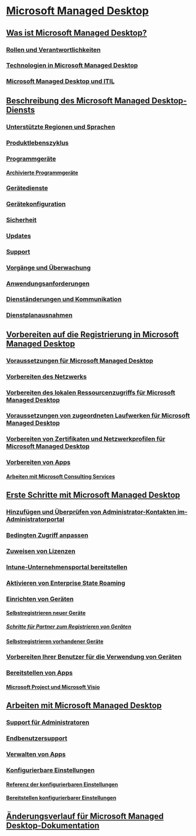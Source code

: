 # [Microsoft Managed Desktop](index.yml)
## [Was ist Microsoft Managed Desktop?](intro/index.md)
### [Rollen und Verantwortlichkeiten](intro/roles-and-responsibilities.md)
### [Technologien in Microsoft Managed Desktop](intro/technologies.md)
### [Microsoft Managed Desktop und ITIL](MMD-and-ITSM.md)
## [Beschreibung des Microsoft Managed Desktop-Diensts](service-description/index.md)
### [Unterstützte Regionen und Sprachen](service-description/regions-languages.md)
### [Produktlebenszyklus](service-description/device-lifecycle.md)
### [Programmgeräte](service-description/device-list.md)
#### [Archivierte Programmgeräte](service-description/archived-device-list.md)
### [Gerätedienste](service-description/device-services.md)
### [Gerätekonfiguration](service-description/device-policies.md)
### [Sicherheit](service-description/security.md)
### [Updates](service-description/updates.md)
### [Support](service-description/support.md)
### [Vorgänge und Überwachung](service-description/operations-and-monitoring.md)
### [Anwendungsanforderungen](service-description/mmd-app-requirements.md)
### [Dienständerungen und Kommunikation](service-description/servicechanges.md)
### [Dienstplanausnahmen](service-description/customizing.md)
## [Vorbereiten auf die Registrierung in Microsoft Managed Desktop](get-ready/index.md)
### [Voraussetzungen für Microsoft Managed Desktop](get-ready/prerequisites.md)
### [Vorbereiten des Netzwerks](get-ready/network.md)
### [Vorbereiten des lokalen Ressourcenzugriffs für Microsoft Managed Desktop](get-ready/authentication.md)
### [Voraussetzungen von zugeordneten Laufwerken für Microsoft Managed Desktop](get-ready/mapped-drives.md)
### [Vorbereiten von Zertifikaten und Netzwerkprofilen für Microsoft Managed Desktop](get-ready/certs-wifi-lan.md)
### [Vorbereiten von Apps](get-ready/apps.md)
#### [Arbeiten mit Microsoft Consulting Services](get-ready/apps-MCS.md)
## [Erste Schritte mit Microsoft Managed Desktop](get-started/index.md)
### [Hinzufügen und Überprüfen von Administrator-Kontakten im-Administratorportal](get-started/add-admin-contacts.md)
### [Bedingten Zugriff anpassen](get-started/conditional-access.md)
### [Zuweisen von Lizenzen](get-started/assign-licenses.md)
### [Intune-Unternehmensportal bereitstellen](get-started/company-portal.md)
### [Aktivieren von Enterprise State Roaming](get-started/enterprise-state-roaming.md)
### [Einrichten von Geräten](get-started/set-up-devices.md)
#### [Selbstregistrieren neuer Geräte](get-started/register-devices-self.md)
##### [Schritte für Partner zum Registrieren von Geräten](get-started/register-devices-partner.md)
#### [Selbstregistrieren vorhandener Geräte](get-started/register-reused-devices-self.md)
### [Vorbereiten Ihrer Benutzer für die Verwendung von Geräten](get-started/get-started-devices.md)
### [Bereitstellen von Apps](get-started/deploy-apps.md)
#### [Microsoft Project und Microsoft Visio](get-started/project-visio.md)
## [Arbeiten mit Microsoft Managed Desktop](working-with-managed-desktop/index.md)
### [Support für Administratoren](working-with-managed-desktop/admin-support.md)
### [Endbenutzersupport](working-with-managed-desktop/end-user-support.md)
### [Verwalten von Apps](working-with-managed-desktop/manage-apps.md)
### [Konfigurierbare Einstellungen](working-with-managed-desktop/config-setting-overview.md)
#### [Referenz der konfigurierbaren Einstellungen](working-with-managed-desktop/config-setting-ref.md)
#### [Bereitstellen konfigurierbarer Einstellungen](working-with-managed-desktop/config-setting-deploy.md)
## [Änderungsverlauf für Microsoft Managed Desktop-Dokumentation](change-history-managed-desktop.md)

